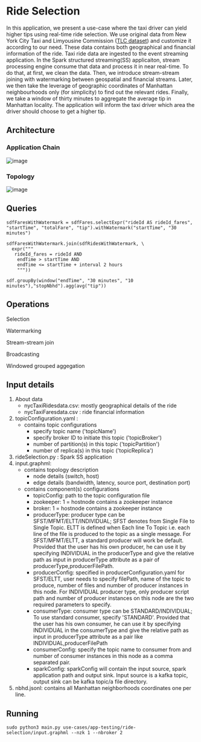 # Ride Selection

In this application, we present a use-case where the taxi driver can yield higher tips using real-time ride selection. We use original data from New York City Taxi and Limyousine Commission \([TLC dataset](https://www1.nyc.gov/site/tlc/about/tlc-trip-record-data.page)\) and customize it according to our need. These data contains both geographical and financial information of the ride. Taxi ride data are ingested to the event streaming application. In the Spark structured streaming(SS) applicaiton, stream processing engine consume that data and process it in near real-time. To do that, at first, we clean the data. Then, we introduce stream-stream joining with watermarking between geospatial and financial streams. Later, we then take the leverage of geographic coordinates of Manhattan neighbourhoods only (for simplicity)  to find out the relevant rides. Finally, we take a window of thirty minutes to aggregate the average tip in Manhattan locality. The application will inform the taxi driver which area the driver should choose to get a higher tip.

## Architecture

### Application Chain
![image](https://user-images.githubusercontent.com/6629591/182680217-92a61549-0b9c-4e18-afc9-e5cf32d3b8e9.png)


### Topology
![image](https://user-images.githubusercontent.com/6629591/179554520-5b9c84a3-f479-4df4-8405-bc749feaeaa9.png)



## Queries  
  
    sdfFaresWithWatermark = sdfFares.selectExpr("rideId AS rideId_fares", "startTime", "totalFare", "tip").withWatermark("startTime", "30 minutes")
  
    sdfFaresWithWatermark.join(sdfRidesWithWatermark, \
      expr(""" 
       rideId_fares = rideId AND 
        endTime > startTime AND
        endTime <= startTime + interval 2 hours
        """))
  
    sdf.groupBy(window("endTime", "30 minutes", "10 minutes"),"stopNbhd").agg(avg("tip"))
  
## Operations
  
  Selection
  
  Watermarking
  
  Stream-stream join
  
  Broadcasting
  
  Windowed grouped aggegation
  
## Input details
1. About data
   - nycTaxiRidesdata.csv: mostly geographical details of the ride
   - nycTaxiFaresdata.csv : ride financial information
2. topicConfiguration.yaml :
   - contains topic configurations
     - specify topic name ('topicName')
     - specify broker ID to initiate this topic ('topicBroker')
     - number of partition(s) in this topic ('topicPartition')
     - number of replica(s) in this topic ('topicReplica')
3. rideSelection.py : Spark SS application
4. input.graphml:
   - contains topology description
     - node details (switch, host)
     - edge details (bandwidth, latency, source port, destination port)
   - contains component(s) configurations 
     - topicConfig: path to the topic configuration file
     - zookeeper: 1 = hostnode contains a zookeeper instance
     - broker: 1 = hostnode contains a zookeeper instance
     - producerType: producer type can be SFST/MFMT/ELTT/INDIVIDUAL; SFST denotes from Single File to Single Topic. ELTT is defined when Each line To Topic i.e. each line of the file is produced to the topic as a single message. For SFST/MFMT/ELTT, a standard producer will work be default.
     Provided that the user has his own producer, he can use it by specifying INDIVIDUAL in the producerType and give the relative path as input in producerType attribute as a pair of producerType,producerFilePath.
     - producerConfig: specified in producerConfiguration.yaml
      for SFST/ELTT, user needs to specify filePath, name of the topic to produce, number of files and number of producer instances in this node. For INDIVIDUAL producer type, only producer script path and number of producer instances on this node are the two required parameters to specify.
     - consumerType: consumer type can be STANDARD/INDIVIDUAL; To use standard consumer, specify 'STANDARD'. Provided that the user has his own consumer, he can use it by specifying INDIVIDUAL in the consumerType and give the relative path as input in producerType attribute as a pair like INDIVIDUAL,producerFilePath
     - consumerConfig: specify the topic name to  consumer from and number of consumer instances in this node as a comma separated pair.
     - sparkConfig: sparkConfig will contain the input source, spark application path and output sink. Input source is a kafka topic, output sink can be kafka topic/a file directory.
 5. nbhd.jsonl: contains all Manhattan neighborhoods coordinates one per line.
 
## Running
   
 ```sudo python3 main.py use-cases/app-testing/ride-selection/input.graphml --nzk 1 --nbroker 2```

